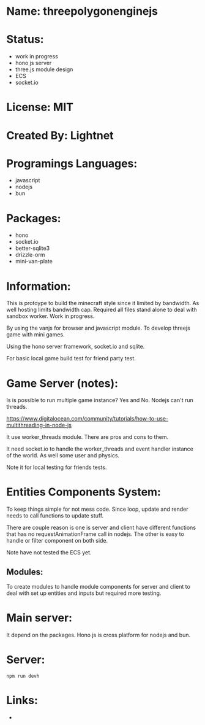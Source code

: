 # Name: threepolygonenginejs

# Status:
 * work in progress
 * hono js server
 * three.js module design
 * ECS
 * socket.io

# License: MIT

# Created By: Lightnet

# Programings Languages:
 * javascript
 * nodejs
 * bun

# Packages:
 * hono
 * socket.io
 * better-sqlite3
 * drizzle-orm
 * mini-van-plate

# Information:

  This is protoype to build the minecraft style since it limited by bandwidth. As well hosting limits bandwidth cap. Required all files stand alone to deal with sandbox worker. Work in progress.
  
  By using the vanjs for browser and javascript module. To develop threejs game with mini games.
  
  Using the hono server framework, socket.io and sqlite.

  For basic local game build test for friend party test.

# Game Server (notes):
 Is is possible to run multiple game instance? Yes and No. Nodejs can't run threads.

 https://www.digitalocean.com/community/tutorials/how-to-use-multithreading-in-node-js

 It use worker_threads module. There are pros and cons to them.

 It need socket.io to handle the worker_threads and event handler instance of the world. As well some user and physics.
 
  Note it for local testing for friends tests.

# Entities Components System:
 To keep things simple for not mess code. Since loop, update and render needs to call functions to update stuff.

 There are couple reason is one is server and client have different functions that has no requestAnimationFrame call in nodejs. The other is easy to handle or filter component on both side.

 Note have not tested the ECS yet.

## Modules:
 To create modules to handle module components for server and client to deal with set up entities and inputs but required more testing.

# Main server:
 It depend on the packages.
 Hono js is cross platform for nodejs and bun.

# Server:
```
npm run devh
```

# Links:
 * 